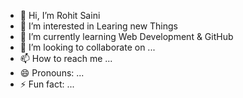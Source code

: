 - 👋 Hi, I’m Rohit Saini
- 👀 I’m interested in Learing new Things
- 🌱 I’m currently learning Web Development & GitHub
- 💞️ I’m looking to collaborate on ...
- 📫 How to reach me ...
- 😄 Pronouns: ...
- ⚡ Fun fact: ...

<!---
rohittsainii/rohittsainii is a ✨ special ✨ repository because its `README.md` (this file) appears on your GitHub profile.
You can click the Preview link to take a look at your changes.
--->

